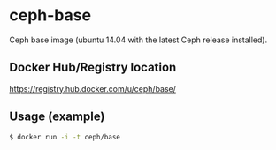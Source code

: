 # ceph-base

Ceph base image (ubuntu 14.04 with the latest Ceph release installed).

## Docker Hub/Registry location

https://registry.hub.docker.com/u/ceph/base/

## Usage (example)

```bash
$ docker run -i -t ceph/base
```


